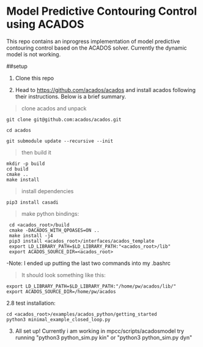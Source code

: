 # Model Predictive Contouring Control using ACADOS

This repo contains an inprogress implementation of model predictive contouring control based on the ACADOS solver. Currently the dynamic model is not working.

##setup

1. Clone this repo

2. Head to https://github.com/acados/acados and install acados following their instructions.
   Below is a brief summary.
 > clone acados and unpack
 ```shell
 git clone git@github.com:acados/acados.git

 cd acados

 git submodule update --recursive --init
 ```
 > then build it
 ```shell
 mkdir -p build
 cd build 
 cmake ..  
 make install
 ```
 > install dependencies
 ```shell
 pip3 install casadi
 ```
 >make python bindings:
```shell
 cd <acados_root>/build
 cmake -DACADOS_WITH_QPOASES=ON ..
 make install -j4
 pip3 install <acados_root>/interfaces/acados_template
 export LD_LIBRARY_PATH=$LD_LIBRARY_PATH:"<acados_root>/lib"
 export ACADOS_SOURCE_DIR=<acados_root>
 ```   
-Note: I ended up putting the last two commands into my .bashrc
 >It should look something like this:
 ```shell
 export LD_LIBRARY_PATH=$LD_LIBRARY_PATH:"/home/pw/acados/lib/"
 export ACADOS_SOURCE_DIR=/home/pw/acados
 ```
2.8 test installation:
   ```shell
   cd <acados_root>/examples/acados_python/getting_started
   python3 minimal_example_closed_loop.py 
   ```
3.  All set up!
    Currently i am working in mpcc/scripts/acadosmodel
    try running "python3 python_sim.py kin" or "python3 python_sim.py dyn" 
